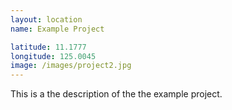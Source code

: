 ```yaml
---
layout: location
name: Example Project

latitude: 11.1777
longitude: 125.0045
image: /images/project2.jpg
---
```


This is a the description of the the example project.